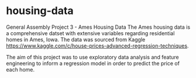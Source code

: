 # housing-data
General Assembly Project 3 - Ames Housing Data 
The Ames housing data is a comprehensive datset with extensive variables regarding residential homes in Ames, Iowa. The data was sourced from Kaggle https://www.kaggle.com/c/house-prices-advanced-regression-techniques. 

The aim of this project was to use exploratory data analysis and feature engineering to inform a regression model in order to predict the price of each home.
